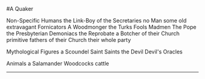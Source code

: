 #A Quaker

Non-Specific Humans
the Link-Boy of the Secretaries
no Man
some old extravagant Fornicators
A Woodmonger
the Turks
Fools
Madmen
The Pope
the Presbyterian
Demoniacs
the Reprobate
a Botcher of their Church
primitive fathers of their Church
their whole party

Mythological Figures
a Scoundel Saint
Saints
the Devil
Devil's Oracles

Animals
a Salamander
Woodcocks
cattle


---



